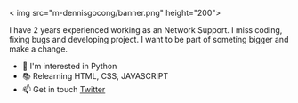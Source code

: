 < img src="m-dennisgocong/banner.png" height="200">

I have 2 years experienced working as an Network Support. I miss coding, fixing bugs and developing project. I want to be part of someting bigger and make a change.
- :snake: I'm interested in Python
- :books: Relearning HTML, CSS, JAVASCRIPT
- :mailbox: Get in touch [Twitter](https://twitter.com/dennisgocong)
